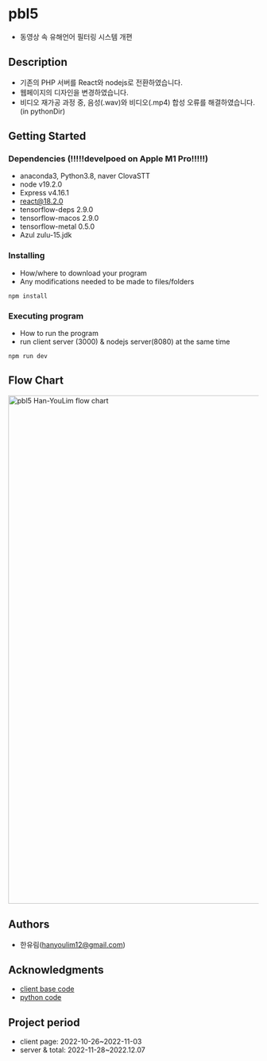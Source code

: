 # pbl5

- 동영상 속 유해언어 필터링 시스템 개편

## Description

- 기존의 PHP 서버를 React와 nodejs로 전환하였습니다.
- 웹페이지의 디자인을 변경하였습니다.
- 비디오 재가공 과정 중, 음성(.wav)와 비디오(.mp4) 합성 오류를 해결하였습니다. (in pythonDir)

## Getting Started

### Dependencies (!!!!!develpoed on Apple M1 Pro!!!!!)

- anaconda3, Python3.8, naver ClovaSTT
- node v19.2.0
- Express v4.16.1
- react@18.2.0
- tensorflow-deps 2.9.0
- tensorflow-macos 2.9.0
- tensorflow-metal 0.5.0
- Azul zulu-15.jdk

### Installing

- How/where to download your program
- Any modifications needed to be made to files/folders

```
npm install
```

### Executing program

- How to run the program
- run client server (3000) & nodejs server(8080) at the same time

```
npm run dev
```

## Flow Chart
<img width="1024" alt="pbl5 Han-YouLim flow chart" src="https://user-images.githubusercontent.com/68285994/206187157-71d4524a-e109-4c81-ac32-e2e288cf385d.png">

## Authors

- 한유림(hanyoulim12@gmail.com)

## Acknowledgments

- [client base code](https://github.com/azouaoui-med/root-react-template)
- [python code](https://github.com/swearOut)

## Project period

- client page: 2022-10-26~2022-11-03
- server & total: 2022-11-28~2022.12.07

